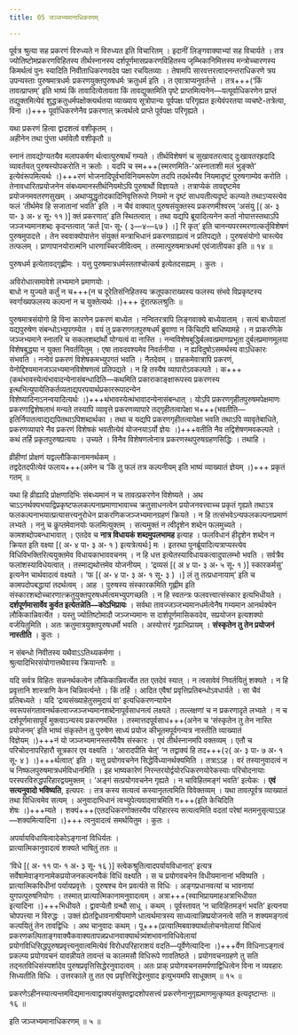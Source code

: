 ```yaml
---
title: 05 जञ्जभ्यमानाधिकरणम्

---
```


पूर्वत्र श्रुत्या सह प्रकरणं विरुध्यते न विरुध्यत इति विचारितम् । इदानीं लिङ्गवाक्याभ्यां सह विचार्यते । तत्र ज्योतिष्टोमप्रकरणविहितस्य तीर्थस्नानस्य दर्शपूर्णमासप्रकरणविहितस्य जृम्भिकानिमित्तस्य मन्त्रोच्चारणस्य किमर्थत्वं पुनः स्यादिति निवीताधिकरणवदेव पक्षा रचयितव्याः । तेषामपि सारवत्तरत्वादनन्तराधिकरणे त्रय उपन्यस्ताः पुरुषमात्रधर्मः प्रकरणयुक्तपुरुषधर्मः क्रतुधर्म इति । त एवात्राप्यनुवर्तन्ते । तत्र+++(‘किं तावत्प्राप्तम्’ इति भाष्यं किं तावादित्येतावता किं तावद्युक्तमिति पृष्टे प्राप्तमित्यनेन—यत्पूर्वाधिकरणेन प्राप्तं तद्युक्तमित्येवं शुद्धक्रतुधर्मपक्षोक्त्यर्थतया व्याख्याय सूत्रोपान्यः पूर्वपक्षः परिगृह्यत इत्येवंपरतया व्यचष्टे-तत्रेत्या, विना ।)+++ पूर्वाधिकरणेनैव प्रकरणात् क्रत्वर्थत्वे प्राप्ते पूर्वपक्षः परिगृह्यते ।

यथा प्रकरणं हित्वा द्वादशत्वं वशीकृतम् ।  
अहीनेन तथा पुंप्ता धर्मावेतौ वशीकृतौ ॥  


स्नानं तावद्योग्यतयैव मलापकर्षण र्थत्वात्पुरुषार्थं गम्यते । तीर्थविशेषणं च सुखावतरत्वाद् दुःखावतरह्रदादि व्यावर्तयत् पुरुषस्योपकरोति न क्रतोः । यदपि च स्म+++(स्मरणमिति-'अस्नाताशी मलं भुङ्क्ते’ इत्येवंरूपमित्यर्थः ।)+++रणं भोजनादिपूर्वभाविनियमरूपेण तदपि तदर्थस्यैव नियमादृष्टं पुरुषगाम्येव करोति । तेनावधारितप्रयोजनेन संबध्यमानस्तीर्थनियमोऽपि पुरुषार्थो विज्ञायते । तत्राप्येकं तावद्दृष्टमेव प्रयोजनमवतरणसुखम् । अथाप्युद्धृतोदकादिनिवृत्तिरूपो नियमो न दृष्टं साधयतीत्यदृष्टं कल्प्यते तथाऽप्यस्त्येव फलं ‘तीर्थमेव हि सजातानां भवति’ इति । न चैवं वाक्यात् पुरुषसंयुक्तस्य प्रकरणमीश्वरम् ‘असंयु \[( अ॰ ३ पा॰ ३ अ॰ ४ सू॰ ११ )\] क्तं प्रकरणात्’ इति स्थितत्वात् । तथा यद्यपि ब्रूयादित्यनेन कर्ता नोपात्तस्तथाऽपि जञ्जभ्यमानशब्दः कृदन्तत्वात् ‘कर्त \[पा॰ सू॰ ( ३—४—६७ ) ।\] रि कृत्’ इति चानन्यपरस्मरणात्कर्तृविशेषणं पुरुषमुपादत्ते । तेन स्ववाक्योपात्तेन संयुक्तं मन्त्राभिधानं प्रकरणग्राह्यत्वं न प्रतिपद्यते । पुरुषसंयोगो चास्त्येव तत्फलम् । प्राणापानयोरात्मनि धारणाच्चिरजीवित्वम् । तस्मात्पुरुषमात्रधर्मा एवंजातीयका इति ॥ १४ ॥

पुरुषधर्म इत्येतावद्गृह्णीमः । यत्तु पुरुषमात्रधर्मस्ततश्चोत्कर्ष इत्येतदसह्यम् । कुतः ।

अविरोधात्समावेशे लभ्यमाने प्रमाणयोः ।  
बाधो न युज्यते कर्तुं न च+++(न च दूरेतिसंनिहितस्य क्रतूपकाराख्यस्य फलस्य संभवे विप्रकृष्टस्य स्वर्गाख्यफलस्य कल्पनां न च युक्तेत्यर्थः ।)+++ दूंरात्फलश्रुतिः ॥  


पुरुषमात्रसंयोगो हि विना कारणेन प्रकरणं बाध्येत । नन्वितरत्रापि लिङ्गवाक्ये बाध्येयाताम् । सत्यं बाध्येयातां यद्यपुरुषेण संबन्धोऽभ्युपगम्येत । वयं तु प्रकरणगतपुरुषधर्मं ब्रुवाणा न किंचिदपि बाधिष्यामहे । न प्राकरणिके जञ्जभ्यमाने स्नातरि च सकलशब्दांर्थो योग्यत्वं वा नास्ति । नन्वविशेषबुद्धिर्बलवत्प्रमाणप्रभूता दुर्बलप्रमाणमूलया विशेषबुद्ध्या न युक्ता निवर्तयितुम् । एषा तावदवश्यमेव निवर्तनीया । न ह्यविदुषोऽसमर्थस्य वाऽधिकारः संभवति । नन्वेवं प्रकरणं विशेषकमभ्युपगतं भवति । नैतदेवम् । ग्राहकमेवात्रापि प्रकरणं, येनोद्दिश्यमानजञ्ञभ्यमानविशेषणत्वं प्रतिपद्यते । न हि तस्यैष व्यापारोऽवकल्पते । क+++(कथंभावस्येत्यंभावादन्येनासंबन्धादिति—कथमिति प्रकाराकाङ्क्षारूपस्य प्रकरणस्य इत्थभित्युपायेतिकर्तव्यताद्यपरपयार्थप्रकाररूपादन्येन विशेष्यादिनाऽनन्वयादित्यर्थः ।)+++थंभावस्येत्थंभावादन्येनासंबन्धात् । योऽपि प्रकरणगृहीतपुरुषमपेक्षमाणः प्रकरणाद्विशेषलाभं मन्यते तस्यापि व्यावृत्ते प्रकरणव्यापारे तद्गृहीतत्वापेक्षा भ+++(भवतीति—इतिर्निपातत्वाद्यद्यपितथाऽपिशब्दार्थका । तथा च यद्यपि प्रकरणगृहीतत्वापेक्षा भवति तथाऽपि व्यावृतेबाधिते, प्रकरणव्यापारे नैव प्रकरणं विशेषकं भवतीत्येवं योजनयाऽर्यो ज्ञेयः ।)+++वतीति नैव तद्विशेषणमवकल्पते । कथं तर्हि प्रकृतपुरुषप्रत्ययः । उच्यते । विनैव विशेषणत्वेनात्र प्रकरणस्थपुरुषग्रहणसिद्धिः । तथाहि ।

व्रीहीणां प्रोक्षणं यद्वल्लौकिकानामनर्थकम् ।  
तद्वदेतदपीत्येवं फलाय+++(अमेन च ‘किं तु फलं तत्र कल्पनीयम् इति भाष्यं व्याख्यातं ज्ञेयम् ।)+++ प्रकृतं गतम् ॥  


यथा हि व्रीह्यादि प्रोक्षणादिभिः संबध्यमानं न च तावत्प्रकरणेन विशेष्यते । अथ चाऽऽनर्थक्यभयाद्विप्रकृष्टफलकल्पनाप्रमाणाभावाच्च क्रतुसाधनत्वेन प्रयोजनवत्त्वाच्च प्रकृतं गृह्यते तथाऽत्र फलकल्पनाभयात्प्रत्यासत्त्यनुरोधेन प्राकरणिकजञ्जभ्यमानग्रहणं क्रियते । न हि तत्संभवेऽन्यफलकल्पनाप्रमाणं लभ्यते । ननु च कॢप्तमेवानयोः फलमित्युक्तम् । सत्यमुक्तं न त्वीदृशेन शब्देन फलमुच्यते । कामशब्दोपबन्धाभावात् । एतदेव च **नात्र विधायकं शब्दमुपलभामह** इत्याह । फलविधानं हीदृशेन शब्देन न क्रियत इति वक्ष्या \[( अ॰ ४ पा॰ ३ अ॰ १ ) इत्यत्रेत्यर्थः\] मः । इतरथा पुनर्ब्रूयादित्यत्राप्यस्त्येव विधिविभक्तिरित्ययुक्तमेव विधायकाभाववचनम् । न हि धत्त इत्येतस्याविधायकत्वादुपालम्भो भवति । सर्वत्रैव फलांशस्याविधेयत्वात् । तस्माद्यथोत्तमेव योजनीयम् । ‘द्रव्यसं \[( अ ४ पा॰ ३ अ॰ ५ सू॰ १ )\] स्कारकर्मसु’ इत्यनेन चार्थवादत्वं वक्ष्यते । ‘फ \[( अ॰ ४ पा॰ ३ अ॰ १ सू॰ ३ ) ।\] लं तु तत्प्रधानायाम्’ इति च कामपदोपबद्धायां तदर्थत्वम् । आह । पुरुषस्य संस्कारकमिति गृह्णीम इति संस्कारशब्दोच्चारणात्क्रतुयुक्तपुरुषधर्मत्वमभ्युपगच्छति । न हि स्वतन्त्रः फलवत्त्वात्संस्कार इत्यभिधीयते । **दर्शपूर्णमासार्वेव कुर्वत इत्येतन्नेति—कोऽभिप्रायः** । सर्वथा तावज्जञ्जभ्यमानधर्मत्वेनैष गम्यमान आनर्थक्येन लौकिकान्निवर्त्येत । यस्तु ज्योतिष्टोमादौ जञ्जभ्यमानः स दार्शपूर्णमासिकवदेव, सप्रयोजन इत्यशक्यो वर्जयितुमिति । अतः क्रतुमात्रयुक्तपुरुषधर्मो भवति । अस्योत्तरं गूढाभिप्रायम् । **संस्कृतेन तु तेन प्रयोजनं नास्तीति** । कुतः ।

न संबन्धो निवीतस्य यथैवाऽऽतिथ्यकर्मणा ।  
श्रुत्यादिभिरसंयोगात्तथैवास्य क्रियान्तरैः ॥  


यदि सर्वत्र विहितः सन्ननर्थकत्वेन लौकिकान्निवर्त्येत तत एतदेवं स्यात् । न त्वसावेवं निवर्तयितुं शक्यते । न हि प्रवृत्तानि शास्त्राणि केन चिन्निवर्त्यन्ते । किं तर्हि । आदित एवैषां प्रवृत्तिप्रतिबन्धोऽवधार्यते । सा चैवं प्रतिबध्यते । यदि ‘द्रव्यसंख्याहेतुसमुदायं वा’ इत्यधिकरणन्यायेन स्वरूपसंगतावनर्थकत्वाज्जञ्जभ्यमानशब्देनापूर्वसाधनत्वं लक्ष्यते । तल्लक्षणां च न प्रकरणादृते लभ्यते । न च दर्शपूर्णमासापूर्वं मुक्त्वाऽन्यस्य प्रकरणमस्ति । तस्मात्तदपूर्वसाध+++(अनेन च ‘संस्कृतेन तु तेन नास्ति प्रयोजनम्’ इति भाष्यं संकृस्तेन तु पुरुषेण साध्यं प्रयोज कीभूतमपूर्वगन्यत्र नास्तीति व्याख्यातं विज्ञेयम् ।)+++नं यो जञ्जभ्यमानस्तस्यैवैष संस्कारः । एवं तीर्थस्नानमपि वक्तव्यम् । एतौ च परिचोदनापरिहारौ सूत्रकार एव वक्ष्यति । ‘आरादपीति चेत्’ ‘न तद्वाक्यं हि तद+++(२( अ॰ ३ पा॰ ७ अ॰ १ सू॰ ४ ) ।)+++र्थत्वात्’ इति । यत्तु प्रयोगवचनेन सिद्धेर्विध्यानर्थक्यमिति । तत्राऽऽह । वरं तस्यानुवादत्वं न च निष्फलपुरुषमात्रधर्मविधानमिति । इह भाष्यकारेणं निरन्तरयोर्द्वयोरधिकरणयोरेकस्याः परिचोदनायाः परस्परविरुद्धपरिहारद्वयमुक्तम् । ‘अङ्गं सत्प्रयोगवचनेन गृह्यते । न चाविहितमङ्गं भवति’ इत्येकः । **एवं सत्यनुवादो भविष्यति**, इत्यपरः । तत्र कस्य सत्यत्वं कस्यानृतत्वमिति विवेक्तव्यम् । यथा तावत्पूर्वत्र व्याख्यातं तथा विधित्वमेव सत्यम् । अनुवादाभिधानं त्वभ्युपेत्यवादमात्रमिति ग+++(इति केचिदिति शेषः ।)+++म्यते । शक्यं+++(एतदधिकरणोक्तस्यैव परिहारस्य सत्यत्वमिति वदतां परेषां मतमनुसृत्याऽऽह—शक्यमित्यादिना ।)+++ त्वनुवादत्वं समर्थयितुम । कुतः ।

अपर्यायविधायित्वादेकोऽङ्गानां विधिर्यतः ।  
प्रात्यात्मिकानुवादत्वं शक्यते भाषितुं ततः ॥  


‘विधे \[( अ॰ ११ पा॰ १ अ॰ ३ सू॰ १६ )\] स्त्वेकश्रुतित्वादपर्यायविधानात्’ इत्यत्र सर्वेषामेवाङ्गानामेकप्रयोजनकल्पनयैकं विधिं वक्ष्यति । स च प्रयोगवचनेन विधीयमानानां भविष्यति । प्रात्यात्मिकविधीनां पर्यायप्रवृत्तेः । पुरुषश्च येन प्रवर्त्यते स विधिः । अङ्गप्रधानवत्यां च भावनायां युगपत्पुरुषनियोगः । तस्मात् प्रात्यात्मिकानामनुवादत्वम् । अत्रा+++(स्वाभिप्रायमाहअत्राभिधीयत इत्यादिना ।)+++भिधीयते । द्वावप्येतौ ग्रन्थौ साधू । कथम् । पूर्वस्तावत् ‘न चाविहितमङ्गं भवति’ इत्यनया चोपपत्त्या न विरुद्धः । उक्तं ह्येतद्विधावनाश्रीयमाणे धात्वर्थमात्रस्य साध्यत्वान्निष्प्रयोजनत्वे सति न शक्यमङ्गत्वं कल्पयितुं तेन तावद्विधिः । अथ चानुवादः कथम् । पू+++(प्रत्यात्मिबवाक्यार्थालोचनवेलायां विधित्वं प्रकरणकल्पिताङ्गवाक्यैकवाक्यतापन्नप्रधानवाक्यार्थत्र्यंशभावनाविधिवेलायां प्रयोगविधिसिद्धपुरुषप्रवृत्त्यनुवात्वमित्येवं विरोधपरिहाराशयं वदति—पूर्वेणेत्यादिना ।)+++र्वेण विधिनाऽङ्गत्वं प्रकल्प्य प्रयोगवचनं यावन्नीयते तावन्तं च कालमसौ विधिरूपे णावतिष्ठते । प्रयोगवचनग्रहणे तु सति तद्नतविधिसंस्पर्शादेव पुरुषप्रवृत्तिसिद्धेरनुवादत्वम् । अतः प्राक् प्रयोगवचनसमर्पणाद्विधित्वेन विना न व्यवहारः सिध्यतीति विधिः । उत्तरकाले तु तत एव प्रवृत्तिसिद्धेरनुवाद इत्युभयमपि साधूक्तम् ॥ १५ ॥

प्रकरणेऽहीनस्यात्यन्तमविद्यमानत्वाद्वाक्यसंयुक्तद्वादशोपसत्त्वं प्रकरणेनानुगृह्यमाणमुत्कृष्यत इत्यदृष्टान्तः ॥ १६ ॥

इति जञ्जभ्यमानाधिकरणम् ॥ ५ ॥
